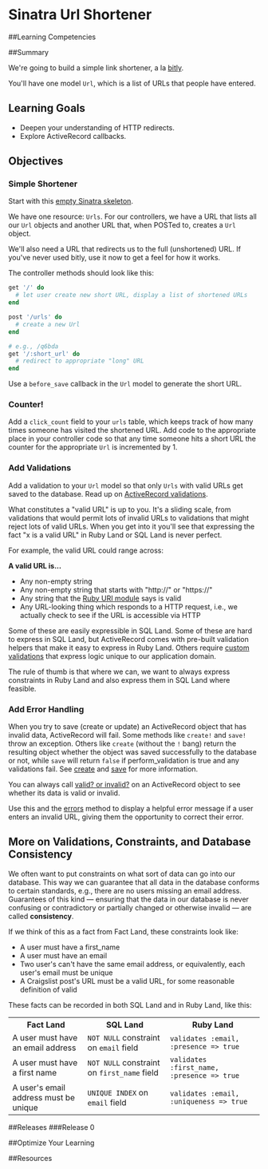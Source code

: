 # Sinatra Url Shortener 
 
##Learning Competencies 

##Summary 

 We're going to build a simple link shortener, a la [bitly](http://bitly.com/).

You'll have one model `Url`, which is a list of URLs that people have entered.

## Learning Goals

- Deepen your understanding of HTTP redirects.
- Explore ActiveRecord callbacks.

## Objectives

### Simple Shortener

Start with this [empty Sinatra skeleton](http://cl.ly/2n3D2V0R0L2f).

We have one resource: `Urls`.  For our controllers, we have a URL that lists all our `Url` objects and another URL that, when POSTed to, creates a `Url` object.

We'll also need a URL that redirects us to the full (unshortened) URL.  If you've never used bitly, use it now to get a feel for how it works.

The controller methods should look like this:

```ruby
get '/' do
  # let user create new short URL, display a list of shortened URLs
end

post '/urls' do
  # create a new Url
end

# e.g., /q6bda
get '/:short_url' do
  # redirect to appropriate "long" URL
end
```

Use a `before_save` callback in the `Url` model to generate the short URL.

### Counter!

Add a `click_count` field to your `urls` table, which keeps track of how many times someone has visited the shortened URL.  Add code to the appropriate place in your controller code so that any time someone hits a short URL the counter for the appropriate `Url` is incremented by 1.

### Add Validations

Add a validation to your `Url` model so that only `Urls` with valid URLs get saved to the database.  Read up on [ActiveRecord validations](http://guides.rubyonrails.org/active_record_validations.html).

What constitutes a "valid URL" is up to you.  It's a sliding scale, from validations that would permit lots of invalid URLs to validations that might reject lots of valid URLs.  When you get into it you'll see that expressing the fact "x is a valid URL" in Ruby Land or SQL Land is never perfect.

For example, the valid URL could range across:

**A valid URL is...**

* Any non-empty string
* Any non-empty string that starts with "http://" or "https://"
* Any string that the [Ruby URI module](http://www.ruby-doc.org/stdlib-1.9.3/libdoc/uri/rdoc/URI.html) says is valid
* Any URL-looking thing which responds to a HTTP request, i.e., we actually check to see if the URL is accessible via HTTP

Some of these are easily expressible in SQL Land.  Some of these are hard to express in SQL Land, but ActiveRecord comes with pre-built validation helpers that make it easy to express in Ruby Land.  Others require [custom validations](http://guides.rubyonrails.org/active_record_validations.html#performing-custom-validations) that express logic unique to our application domain.

The rule of thumb is that where we can, we want to always express constraints in Ruby Land and also express them in SQL Land where feasible.

### Add Error Handling

When you try to save (create or update) an ActiveRecord object that has invalid data, ActiveRecord will fail.  Some methods like `create!` and `save!` throw an exception.  Others like `create`  (without the `!` bang) return the  resulting object whether the object was saved successfully to the database or not, while `save` will return `false` if perform_validation is true and any validations fail.  See [create](http://apidock.com/rails/ActiveRecord/Base/create/class) and [save](http://apidock.com/rails/ActiveRecord/Base/save) for more information.

You can always call [valid? or invalid?](http://guides.rubyonrails.org/active_record_validations.html#valid-questionmark-and-invalid-questionmark) on an ActiveRecord object to see whether its data is valid or invalid.

Use this and the [errors](http://guides.rubyonrails.org/active_record_validations.html#validations-overview-errors) method to display a helpful error message if a user enters an invalid URL, giving them the opportunity to correct their error.

## More on Validations, Constraints, and Database Consistency

We often want to put constraints on what sort of data can go into our database.  This way we can guarantee that all data in the database conforms to certain standards, e.g., there are no users missing an email address.  Guarantees of this kind &mdash; ensuring that the data in our database is never confusing or contradictory or partially changed or otherwise invalid &mdash; are called **consistency**.

If we think of this as a fact from Fact Land, these constraints look like:

* A user must have a first_name
* A user must have an email
* Two user's can't have the same email address, or equivalently, each user's email must be unique
* A Craigslist post's URL must be a valid URL, for some reasonable definition of valid

These facts can be recorded in both SQL Land and in Ruby Land, like this:

<table class="table table-bordered table-striped">
  <tr>
    <th>Fact Land</th>
    <th>SQL Land</th>
    <th>Ruby Land</th>
  </tr>
  <tr>
    <td>A user must have an email address</td>
    <td><code>NOT NULL</code> constraint on <code>email</code> field</td>
    <td><code>validates :email, :presence => true</code></td>
  </tr>
  <tr>
    <td>A user must have a first name</td>
    <td><code>NOT NULL</code> constraint on <code>first_name</code> field</td>
    <td><code>validates :first_name, :presence => true</code></td>
  </tr>
  <tr>
    <td>A user's email address must be unique</td>
    <td><code>UNIQUE INDEX</code> on <code>email</code> field</td>
    <td><code>validates :email, :uniqueness => true</code></td>
  </tr>
</table> 

##Releases
###Release 0 

##Optimize Your Learning 

##Resources